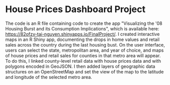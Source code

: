 # House Prices Dashboard Project

The code is an R file containing code to create the app "Visualizing the '08 Housing Burst and its Consumption Implications", which is available here: https://82ofzv-tai-nguyen.shinyapps.io/FinalProject/. I created interactive maps in an R Shiny app, documenting the drops in home values and retail sales across the country during the last housing bust. On the user interface, users can select the state, metropolitan area, and year of choice, and maps of house prices and retail sales for counties in that metro area will appear. To do this, I linked county-level retail data with house prices data and with polygons encoded in GeoJSON. I then added layers of geographic data structures on an OpenStreetMap and set the view of the map to the latitude and longitude of the selected metro area.
